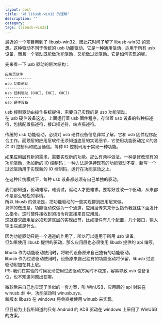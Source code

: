 ```yaml
---
layout: post
title: "对 libusb-win32 的理解"
description: ""
category: 
tags: [libusb-win32]
---
```


最近的一个项目用到了 libusb-win32，因此花时间了解了 libusb-win32 的思想。这种驱动不同于传统的 usb 功能驱动，它是一种通用驱动，适用于所有  usb 设备，而且一个驱动既能做功能驱动，又能做过滤驱动。它是如何实现的呢。

先来看一下  usb 驱动的层次结构：

    应用层软件
    ------------
    usb 功能驱动
    ------------
    usb 控制驱动 (OHCI, EHCI, XHCI)
    ------------
    usb 硬件设备

usb 控制驱动由操作系统提供，需要自己实现的是 usb 功能驱动。  
在 usb 硬件设备这边，上面运行着 usb 固件程序，存储着 usb 设备的各种描述符，包括配置描述符，接口描述符，端点描述符。

传统的 usb 功能驱动，必须对 usb 硬件设备信息非常了解，它和 usb 固件程序配合工作。而顶层的应用层软件无须知道底层的实现细节，它使用功能驱动定义的各种 IO 控制码和底层通信。每种 IO 控制码用于实现一种功能。

如果应用层有新的需求，需要实现新的功能。那么有两种做法，一种是修改现有的功能驱动，添加新的 IO 控制码；一种方法是保持现有的功能驱动不变，新写一个过滤驱动用于实现新的 IO 控制码，运行在功能驱动之上。

在这种传统模式下，每种 usb 设备都必须有自己单独的驱动。

我们都知道，驱动难写，难调试，驱动人才更难求。要写好或改一个驱动，从来都不是那么轻松的事情。  
所以 libusb 的做法是，把功能驱动的一些实现挪到应用层来做。  
具体的做法是，功能驱动仅做为一个通道，应用层传来来什么指令我就往下面发什么指令。这时硬件接收到的指令将直接来自应用层。  
这就要求应用层必须知道底层的实现细节，比如硬件有几个配置，几个接口，输入输出端点是什么。

因为功能驱动只是一个通道的作用了，所以可以适用于所用 usb 设备。  
但如果使用 libusb 提供的驱动，那么应用层也必须使用 libusb 提供的 api 编写。

libusb 作为功能驱动使用时，将取代设备原来自己独有的功能驱动。  
libusb 作为过滤驱动使用时，设备原来自己独有的功能驱动将保留，libusb 过滤驱动附加在其上层。  
PS: 我们在实验的时候发现使用过滤驱动方案时不稳定，容易导致 usb 设备复位，也不知道问题出在哪。

微软后来自己也实现了类似的一套方案，叫 WinUSB，应用层的 api 封装在 winusb.dll 中，功能驱动叫 winusb.sys。  
新版本 libusb 在 windows 将会直接使用 winusb 来实现。

但目前为止我所知道的只有 Android 的 ADB 驱动在 windows 上采用了 WinUSB 的方案。
